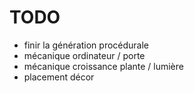 # TODO

- finir la génération procédurale
- mécanique ordinateur / porte
- mécanique croissance plante / lumière
- placement décor
